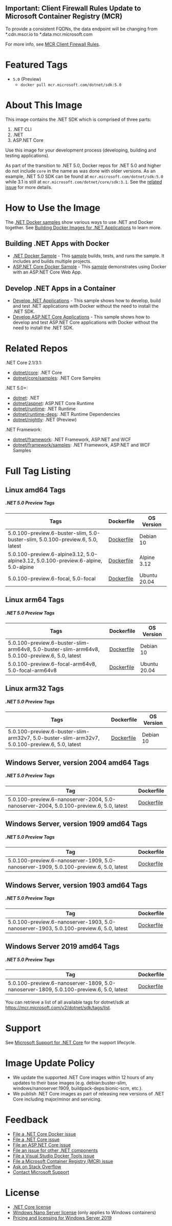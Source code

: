 ## Important: Client Firewall Rules Update to Microsoft Container Registry (MCR)

To provide a consistent FQDNs, the data endpoint will be changing from *.cdn.mscr.io to *.data.mcr.microsoft.com

For more info, see [MCR Client Firewall Rules](https://aka.ms/mcr/firewallrules).

# Featured Tags

* `5.0` (Preview)
  * `docker pull mcr.microsoft.com/dotnet/sdk:5.0`

# About This Image

This image contains the .NET SDK which is comprised of three parts:

1. .NET CLI
1. .NET
1. ASP.NET Core

Use this image for your development process (developing, building and testing applications).

As part of the transition to .NET 5.0, Docker repos for .NET 5.0 and higher do not include `core` in the name as was done with older versions. As an example, .NET 5.0 SDK can be found at `mcr.microsoft.com/dotnet/sdk:5.0` while 3.1 is still at `mcr.microsoft.com/dotnet/core/sdk:3.1`. See the [related issue](https://github.com/dotnet/dotnet-docker/issues/1939) for more details.

# How to Use the Image

The [.NET Docker samples](https://github.com/dotnet/dotnet-docker/blob/master/samples/README.md) show various ways to use .NET and Docker together. See [Building Docker Images for .NET Applications](https://docs.microsoft.com/dotnet/core/docker/building-net-docker-images) to learn more.

## Building .NET Apps with Docker

* [.NET Docker Sample](https://github.com/dotnet/dotnet-docker/blob/master/samples/dotnetapp/README.md) - This [sample](https://github.com/dotnet/dotnet-docker/blob/master/samples/dotnetapp/Dockerfile) builds, tests, and runs the sample. It includes and builds multiple projects.
* [ASP.NET Core Docker Sample](https://github.com/dotnet/dotnet-docker/blob/master/samples/aspnetapp/README.md) - This [sample](https://github.com/dotnet/dotnet-docker/blob/master/samples/aspnetapp/Dockerfile) demonstrates using Docker with an ASP.NET Core Web App.

## Develop .NET Apps in a Container

* [Develop .NET Applications](https://github.com/dotnet/dotnet-docker/blob/master/samples/dotnetapp/dotnet-docker-dev-in-container.md) - This sample shows how to develop, build and test .NET applications with Docker without the need to install the .NET SDK.
* [Develop ASP.NET Core Applications](https://github.com/dotnet/dotnet-docker/blob/master/samples/aspnetapp/aspnet-docker-dev-in-container.md) - This sample shows how to develop and test ASP.NET Core applications with Docker without the need to install the .NET SDK.

# Related Repos

.NET Core 2.1/3.1:

* [dotnet/core](https://hub.docker.com/_/microsoft-dotnet-core/): .NET Core
* [dotnet/core/samples](https://hub.docker.com/_/microsoft-dotnet-core-samples/): .NET Core Samples

.NET 5.0+:

* [dotnet](https://hub.docker.com/_/microsoft-dotnet/): .NET
* [dotnet/aspnet](https://hub.docker.com/_/microsoft-dotnet-aspnet/): ASP.NET Core Runtime
* [dotnet/runtime](https://hub.docker.com/_/microsoft-dotnet-runtime/): .NET Runtime
* [dotnet/runtime-deps](https://hub.docker.com/_/microsoft-dotnet-runtime-deps/): .NET Runtime Dependencies
* [dotnet/nightly](https://hub.docker.com/_/microsoft-dotnet-nightly/): .NET (Preview)

.NET Framework:

* [dotnet/framework](https://hub.docker.com/_/microsoft-dotnet-framework/): .NET Framework, ASP.NET and WCF
* [dotnet/framework/samples](https://hub.docker.com/_/microsoft-dotnet-framework-samples/): .NET Framework, ASP.NET and WCF Samples

# Full Tag Listing

## Linux amd64 Tags
##### .NET 5.0 Preview Tags
Tags | Dockerfile | OS Version
-----------| -------------| -------------
5.0.100-preview.6-buster-slim, 5.0-buster-slim, 5.0.100-preview.6, 5.0, latest | [Dockerfile](https://github.com/dotnet/dotnet-docker/blob/master/src/sdk/5.0/buster-slim/amd64/Dockerfile) | Debian 10
5.0.100-preview.6-alpine3.12, 5.0-alpine3.12, 5.0.100-preview.6-alpine, 5.0-alpine | [Dockerfile](https://github.com/dotnet/dotnet-docker/blob/master/src/sdk/5.0/alpine3.12/amd64/Dockerfile) | Alpine 3.12
5.0.100-preview.6-focal, 5.0-focal | [Dockerfile](https://github.com/dotnet/dotnet-docker/blob/master/src/sdk/5.0/focal/amd64/Dockerfile) | Ubuntu 20.04

## Linux arm64 Tags
##### .NET 5.0 Preview Tags
Tags | Dockerfile | OS Version
-----------| -------------| -------------
5.0.100-preview.6-buster-slim-arm64v8, 5.0-buster-slim-arm64v8, 5.0.100-preview.6, 5.0, latest | [Dockerfile](https://github.com/dotnet/dotnet-docker/blob/master/src/sdk/5.0/buster-slim/arm64v8/Dockerfile) | Debian 10
5.0.100-preview.6-focal-arm64v8, 5.0-focal-arm64v8 | [Dockerfile](https://github.com/dotnet/dotnet-docker/blob/master/src/sdk/5.0/focal/arm64v8/Dockerfile) | Ubuntu 20.04

## Linux arm32 Tags
##### .NET 5.0 Preview Tags
Tags | Dockerfile | OS Version
-----------| -------------| -------------
5.0.100-preview.6-buster-slim-arm32v7, 5.0-buster-slim-arm32v7, 5.0.100-preview.6, 5.0, latest | [Dockerfile](https://github.com/dotnet/dotnet-docker/blob/master/src/sdk/5.0/buster-slim/arm32v7/Dockerfile) | Debian 10

## Windows Server, version 2004 amd64 Tags
##### .NET 5.0 Preview Tags
Tag | Dockerfile
---------| ---------------
5.0.100-preview.6-nanoserver-2004, 5.0-nanoserver-2004, 5.0.100-preview.6, 5.0, latest | [Dockerfile](https://github.com/dotnet/dotnet-docker/blob/master/src/sdk/5.0/nanoserver-2004/amd64/Dockerfile)

## Windows Server, version 1909 amd64 Tags
##### .NET 5.0 Preview Tags
Tag | Dockerfile
---------| ---------------
5.0.100-preview.6-nanoserver-1909, 5.0-nanoserver-1909, 5.0.100-preview.6, 5.0, latest | [Dockerfile](https://github.com/dotnet/dotnet-docker/blob/master/src/sdk/5.0/nanoserver-1909/amd64/Dockerfile)

## Windows Server, version 1903 amd64 Tags
##### .NET 5.0 Preview Tags
Tag | Dockerfile
---------| ---------------
5.0.100-preview.6-nanoserver-1903, 5.0-nanoserver-1903, 5.0.100-preview.6, 5.0, latest | [Dockerfile](https://github.com/dotnet/dotnet-docker/blob/master/src/sdk/5.0/nanoserver-1903/amd64/Dockerfile)

## Windows Server 2019 amd64 Tags
##### .NET 5.0 Preview Tags
Tag | Dockerfile
---------| ---------------
5.0.100-preview.6-nanoserver-1809, 5.0-nanoserver-1809, 5.0.100-preview.6, 5.0, latest | [Dockerfile](https://github.com/dotnet/dotnet-docker/blob/master/src/sdk/5.0/nanoserver-1809/amd64/Dockerfile)

You can retrieve a list of all available tags for dotnet/sdk at https://mcr.microsoft.com/v2/dotnet/sdk/tags/list.

# Support

See [Microsoft Support for .NET Core](https://github.com/dotnet/core/blob/master/microsoft-support.md) for the support lifecycle.

# Image Update Policy

* We update the supported .NET Core images within 12 hours of any updates to their base images (e.g. debian:buster-slim, windows/nanoserver:1909, buildpack-deps:bionic-scm, etc.).
* We publish .NET Core images as part of releasing new versions of .NET Core including major/minor and servicing.

# Feedback

* [File a .NET Core Docker issue](https://github.com/dotnet/dotnet-docker/issues)
* [File a .NET Core issue](https://github.com/dotnet/core/issues)
* [File an ASP.NET Core issue](https://github.com/aspnet/home/issues)
* [File an issue for other .NET components](https://github.com/dotnet/core/blob/master/Documentation/core-repos.md)
* [File a Visual Studio Docker Tools issue](https://github.com/microsoft/dockertools/issues)
* [File a Microsoft Container Registry (MCR) issue](https://github.com/microsoft/containerregistry/issues)
* [Ask on Stack Overflow](https://stackoverflow.com/questions/tagged/.net-core)
* [Contact Microsoft Support](https://support.microsoft.com/contactus/)

# License

* [.NET Core license](https://github.com/dotnet/dotnet-docker/blob/master/LICENSE)
* [Windows Nano Server license](https://hub.docker.com/_/microsoft-windows-nanoserver/) (only applies to Windows containers)
* [Pricing and licensing for Windows Server 2019](https://www.microsoft.com/cloud-platform/windows-server-pricing)
